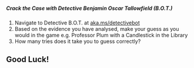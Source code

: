 ##### Crack the Case with Detective Benjamin Oscar Tallowfield (B.O.T.)

1.	Navigate to Detective B.O.T. at [aka.ms/detectivebot](https://aka.ms/detectivebot)
2.	Based on the evidence you have analysed, make your guess as you would in the game e.g. Professor Plum with a Candlestick in the Library
3.	How many tries does it take you to guess correctly?

## Good Luck!
